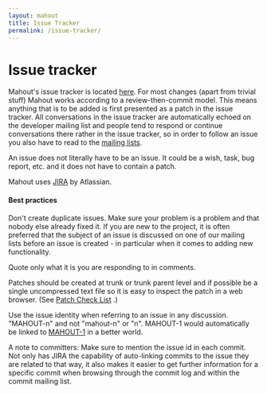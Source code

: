 ```yaml
---
layout: mahout
title: Issue Tracker
permalink: /issue-tracker/
---
```

# Issue tracker


Mahout's issue tracker is located [here](http://issues.apache.org/jira/browse/MAHOUT).
For most changes (apart from trivial stuff) Mahout works according to a review-then-commit model.
This means anything that is to be added is first presented as a patch in the issue tracker. All conversations in the issue tracker are automatically
echoed on the developer mailing list and people tend to respond or continue
conversations there rather in the issue tracker, so in order to follow an
issue you also have to read to the <a href="http://mahout.apache.org/general/mailing-lists,-irc-and-archives.html">mailing lists</a>. 

An issue does not literally have to be an issue. It could be a wish, task,
bug report, etc. and it does not have to contain a patch.

Mahout uses [JIRA](https://confluence.atlassian.com/display/JIRA/JIRA+Documentation) by Atlassian.

<a name="IssueTracker-Bestpractise"></a>
#### Best practices

Don't create duplicate issues. Make sure your problem is a problem and that
nobody else already fixed it. If you are new to the project, it is often
preferred that the subject of an issue is discussed on one of our mailing
lists before an issue is created - in particular when it comes to adding new functionality.

Quote only what it is you are responding to in comments.

Patches should be created at trunk or trunk parent level and if possible be
a single uncompressed text file so it is easy to inspect the patch in a web
browser. (See [Patch Check List](/developers/patch-check-list.html)
.)

Use the issue identity when referring to an issue in any discussion.
"MAHOUT-n" and not "mahout-n" or "n". MAHOUT-1 would automatically be
linked to [MAHOUT-1](http://issues.apache.org/jira/browse/MAHOUT-1)
 in a better world.

A note to committers: Make sure to mention the issue id in each commit. Not only has
JIRA the capability of auto-linking commits to the issue they are related to
that way, it also makes it easier to get further information for a specific commit
when browsing through the commit log and within the commit mailing list.
